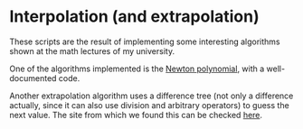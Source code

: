 # Interpolation (and extrapolation)
These scripts are the result of implementing some interesting algorithms shown
at the math lectures of my university.

One of the algorithms implemented is the
[Newton polynomial](https://en.wikipedia.org/wiki/Newton_polynomial), with a
well-documented code.

Another extrapolation algorithm uses a difference tree (not only a difference
actually, since it can also use division and arbitrary operators) to guess
the next value. The site from which we found this can be checked
[here](http://alteredqualia.com/visualization/hn/sequence/).
